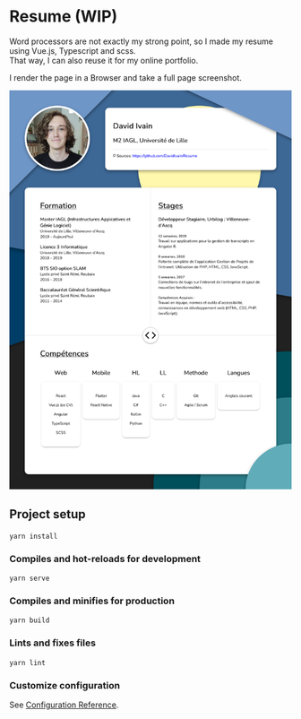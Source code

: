 # Resume (WIP)

Word processors are not exactly my strong point, so I made my resume using Vue.js, Typescript and scss.<br/>
That way, I can also reuse it for my online portfolio.

I render the page in a Browser and take a full page screenshot.

![My resume](readme_images/resume.png)

## Project setup
```
yarn install
```

### Compiles and hot-reloads for development
```
yarn serve
```

### Compiles and minifies for production
```
yarn build
```

### Lints and fixes files
```
yarn lint
```

### Customize configuration
See [Configuration Reference](https://cli.vuejs.org/config/).
